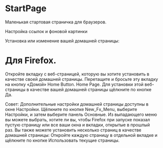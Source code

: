 # StartPage
Маленькая стартовая страничка для браузеров.

Настройка ссылок и фоновой картинки

Установка или изменение вашей домашней страницы:

# Для Firefox.

Откройте вкладку с веб-страницей, которую вы хотите установить в качестве своей домашней страницы.
Перетащите и бросьте эту вкладку на кнопку «Домой»  Home Button. Home Page.
Для установки этой веб-страницы в качестве вашей домашней страницы щёлкните по кнопке Да.

Совет: Дополнительные настройки домашней страницы доступны в окне Настройки.
Щёлкните по кнопке  New_Fx_Menu, выберите Настройки, и затем выберите панель Основные.
Из выпадающего меню вы можете выбрать, хотите ли вы, чтобы Firefox при запуске 
показал пустую страницу или все ваши окна и вкладки, открытые в прошлый раз.
Вы также можете установить несколько страниц в качестве домашней страницы: 
Откройте каждую страницу в отдельной вкладке и щёлкните по кнопке Использовать текущие страницы.
